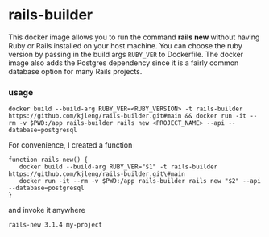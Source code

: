 # rails-builder
This docker image allows you to run the command **rails new** without having Ruby or Rails installed on your host machine. You can choose the ruby version by passing in the build args `RUBY_VER` to Dockerfile. 
The docker image also adds the Postgres dependency since it is a fairly common database option for many Rails projects.

### usage
```console
docker build --build-arg RUBY_VER=<RUBY_VERSION> -t rails-builder https://github.com/kjleng/rails-builder.git#main && docker run -it --rm -v $PWD:/app rails-builder rails new <PROJECT_NAME> --api --database=postgresql
```

For convenience, I created a function 
```console
function rails-new() {
   docker build --build-arg RUBY_VER="$1" -t rails-builder https://github.com/kjleng/rails-builder.git\#main 
   docker run -it --rm -v $PWD:/app rails-builder rails new "$2" --api --database=postgresql
}
```
and invoke it anywhere
```console
rails-new 3.1.4 my-project
```